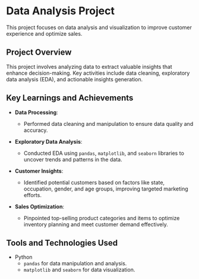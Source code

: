 # Data Analysis Project

This project focuses on data analysis and visualization to improve customer experience and optimize sales.

## Project Overview

This project involves analyzing data to extract valuable insights that enhance decision-making. Key activities include data cleaning, exploratory data analysis (EDA), and actionable insights generation.

## Key Learnings and Achievements

- **Data Processing**: 
  - Performed data cleaning and manipulation to ensure data quality and accuracy.
  
- **Exploratory Data Analysis**: 
  - Conducted EDA using `pandas`, `matplotlib`, and `seaborn` libraries to uncover trends and patterns in the data.

- **Customer Insights**: 
  - Identified potential customers based on factors like state, occupation, gender, and age groups, improving targeted marketing efforts.

- **Sales Optimization**: 
  - Pinpointed top-selling product categories and items to optimize inventory planning and meet customer demand effectively.

## Tools and Technologies Used

- Python
  - `pandas` for data manipulation and analysis.
  - `matplotlib` and `seaborn` for data visualization.

